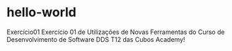 # hello-world
Exercício01
Exercício 01 de Utilizações de Novas Ferramentas do Curso de Desenvolvimento de Software DDS T12 das Cubos Academy!

